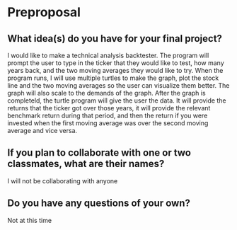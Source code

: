 # Preproposal

## What idea(s) do you have for your final project?

I would like to make a technical analysis backtester. The program will prompt the user to type in the ticker that they would like to test, how many years back, and the two moving averages they would like to try. When the program runs, I will use multiple turtles to make the graph, plot the stock line and the two moving averages so the user can visualize them better. The graph will also scale to the demands of the graph. After the graph is completeld, the turtle program will give the user the data. It will provide the returns that the ticker got over those years, it will provide the relevant benchmark return during that period, and then the return if you were invested when the first moving average was over the second moving average and vice versa.

## If you plan to collaborate with one or two classmates, what are their names?

I will not be collaborating with anyone

## Do you have any questions of your own?

Not at this time
